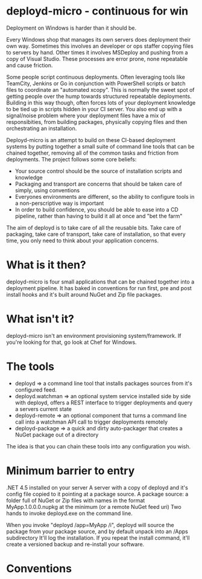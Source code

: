 deployd-micro - continuous for win
=============

Deployment on Windows is harder than it should be.

Every Windows shop that manages its own servers does deployment their own way. Sometimes this involves an developer or ops staffer copying files to servers by hand. Other times it involves MSDeploy and pushing from a copy of Visual Studio. These processes are error prone, none repeatable and cause friction.

Some people script continuous deployments. Often leveraging tools like TeamCity, Jenkins or Go in conjunction with PowerShell scripts or batch files to coordinate an "automated xcopy". This is normally the sweet spot of getting people over the hump towards structured repeatable deployments. Building in this way though, often forces lots of your deployment knowledge to be tied up in scripts hidden in your CI server. You also end up with a signal/noise problem where your deployment files have a mix of responsibities, from building packages, physically copying files and then orchestrating an installation.

Deployd-micro is an attempt to build on these CI-based deployment systems by putting together a small suite of command line tools that can be chained together, removing all of the common tasks and friction from deployments. The project follows some core beliefs:

- Your source control should be the source of installation scripts and knowledge
- Packaging and transport are concerns that should be taken care of simply, using conventions
- Everyones environments are different, so the ability to configure tools in a non-perscriptive way is important
- In order to build confidence, you should be able to ease into a CD pipeline, rather than having to build it all at once and "bet the farm"

The aim of deployd is to take care of all the reusable bits.
Take care of packaging, take care of transport, take care of installation, so that every time, you only need to think about your application concerns.

What is it then?
=================

deployd-micro is four small applications that can be chained together into a deployment pipeline. 
It has baked in conventions for run first, pre and post install hooks and it's built around NuGet and Zip file packages.

What isn't it?
==============

deployd-micro isn't an environment provisioning system/framework. If you're looking for that, go look at Chef for Windows.

The tools
==========

- deployd => a command line tool that installs packages sources from it's configured feed.
- deployd.watchman => an optional system service installed side by side with deployd, offers a REST interface to trigger deployments and query a servers current state
- deployd-remote => an optional component that turns a command line call into a watchman API call to trigger deployments remotely
- deployd-package => a quick and dirty auto-packager that creates a NuGet package out of a directory

The idea is that you can chain these tools into any configuration you wish.

Minimum barrier to entry
========================

.NET 4.5 installed on your server
A server with a copy of deployd and it's config file copied to it pointing at a package source.
A package source: a folder full of NuGet or Zip files with names in the format MyApp.1.0.0.0.nupkg at the minimum (or a remote NuGet feed uri)
Two hands to invoke deployd.exe on the command line.

When you invoke "deployd /app=MyApp /i", deployd will source the package from your package source, and by default unpack into an /Apps subdirectory
It'll log the installation.
If you repeat the install command, it'll create a versioned backup and re-install your software.

Conventions
===========